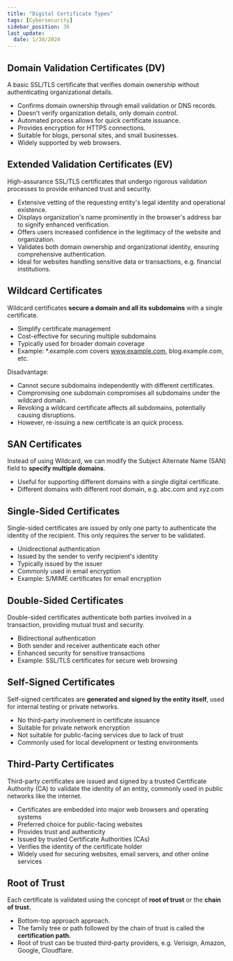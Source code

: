 ```yaml
---
title: "Digital Certificate Types"
tags: [Cybersecurity]
sidebar_position: 36
last_update:
  date: 1/30/2024
---
```



## Domain Validation Certificates (DV)

A basic SSL/TLS certificate that verifies domain ownership without authenticating organizational details.

- Confirms domain ownership through email validation or DNS records.
- Doesn't verify organization details, only domain control.
- Automated process allows for quick certificate issuance.
- Provides encryption for HTTPS connections.
- Suitable for blogs, personal sites, and small businesses.
- Widely supported by web browsers.

## Extended Validation Certificates (EV)

High-assurance SSL/TLS certificates that undergo rigorous validation processes to provide enhanced trust and security.

- Extensive vetting of the requesting entity's legal identity and operational existence.
- Displays organization's name prominently in the browser's address bar to signify enhanced verification.
- Offers users increased confidence in the legitimacy of the website and organization.
- Validates both domain ownership and organizational identity, ensuring comprehensive authentication.
- Ideal for websites handling sensitive data or transactions, e.g. financial institutions.


## Wildcard Certificates

Wildcard certificates **secure a domain and all its subdomains** with a single certificate.

- Simplify certificate management
- Cost-effective for securing multiple subdomains
- Typically used for broader domain coverage
- Example: *.example.com covers www.example.com, blog.example.com, etc.

Disadvantage:

- Cannot secure subdomains independently with different certificates.
- Compromising one subdomain compromises all subdomains under the wildcard domain.
- Revoking a wildcard certificate affects all subdomains, potentially causing disruptions.
- However, re-issuing a new certificate is an quick process.

## SAN Certificates

Instead of using Wildcard, we can modify the Subject Alternate Name (SAN) field to **specify multiple domains**.

- Useful for supporting different domains with a single digital certificate.
- Different domains with different root domain, e.g. abc.com and xyz.com

## Single-Sided Certificates

Single-sided certificates are issued by only one party to authenticate the identity of the recipient. This only requires the server to be validated.

- Unidirectional authentication
- Issued by the sender to verify recipient's identity
- Typically issued by the issuer
- Commonly used in email encryption
- Example: S/MIME certificates for email encryption

## Double-Sided Certificates

Double-sided certificates authenticate both parties involved in a transaction, providing mutual trust and security.

- Bidirectional authentication
- Both sender and receiver authenticate each other
- Enhanced security for sensitive transactions
- Example: SSL/TLS certificates for secure web browsing

## Self-Signed Certificates

Self-signed certificates are **generated and signed by the entity itself**, used for internal testing or private networks.

- No third-party involvement in certificate issuance
- Suitable for private network encryption
- Not suitable for public-facing services due to lack of trust
- Commonly used for local development or testing environments

## Third-Party Certificates

Third-party certificates are issued and signed by a trusted Certificate Authority (CA) to validate the identity of an entity, commonly used in public networks like the internet.

- Certificates are embedded into major web browsers and operating systems
- Preferred choice for public-facing websites
- Provides trust and authenticity
- Issued by trusted Certificate Authorities (CAs)
- Verifies the identity of the certificate holder
- Widely used for securing websites, email servers, and other online services

## Root of Trust 

Each certificate is validated using the concept of **root of trust** or the **chain of trust.**

- Bottom-top approach approach.
- The family tree or path followed by the chain of trust is called the **certification path.**
- Root of trust can be trusted third-party providers, e.g. Verisign, Amazon, Google, Cloudflare.

